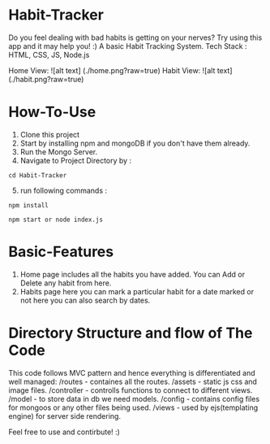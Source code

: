 # Habit-Tracker
Do you feel dealing with bad habits is getting on your nerves? Try using this app and it may help you! :)
A basic Habit Tracking System. Tech Stack : HTML, CSS, JS, Node.js

Home View:
![alt text] (./home.png?raw=true)
Habit View:
![alt text] (./habit.png?raw=true)

# How-To-Use
1. Clone this project
2. Start by installing npm and mongoDB if you don't have them already.
3. Run the Mongo Server.
4. Navigate to Project Directory by :
```
cd Habit-Tracker
```
5. run following commands :
```
npm install 
```
```
npm start or node index.js
```
# Basic-Features
1. Home page includes all the habits you have added. You can Add or Delete any habit from here.
2. Habits page here you can mark a particular habit for a date marked or not
   here you can also search by dates.
   
# Directory Structure and flow of The Code
This code follows MVC pattern and hence everything is differentiated and well managed:
 /routes - containes all the routes.
 /assets - static js css and image files.
 /controller - controlls functions to connect to different views.
 /model - to store data in db we need models.
 /config - contains config files for mongoos or any other files being used.
 /views - used by ejs(templating engine) for server side rendering.

Feel free to use and contirbute! :)
